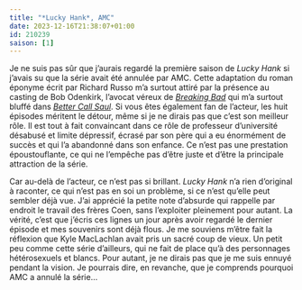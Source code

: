 ```yaml
---
title: "*Lucky Hank*, AMC"
date: 2023-12-16T21:38:07+01:00
id: 210239 
saison: [1]
---
```


Je ne suis pas sûr que j’aurais regardé la première saison de *Lucky Hank* si j’avais su que la série avait été annulée par AMC. Cette adaptation du roman éponyme écrit par Richard Russo m’a surtout attiré par la présence au casting de Bob Odenkirk, l’avocat véreux de [*Breaking Bad*](https://voiretmanger.fr/breaking-bad-gilligan/) qui m’a surtout bluffé dans [*Better Call Saul*](https://voiretmanger.fr/better-call-saul-gilligan-gould-amc/). Si vous êtes également fan de l’acteur, les huit épisodes méritent le détour, même si je ne dirais pas que c’est son meilleur rôle. Il est tout à fait convaincant dans ce rôle de professeur d’université désabusé et limite dépressif, écrasé par son père qui a eu énormément de succès et qui l’a abandonné dans son enfance. Ce n’est pas une prestation époustouflante, ce qui ne l’empêche pas d’être juste et d’être la principale attraction de la série.

Car au-delà de l’acteur, ce n’est pas si brillant. *Lucky Hank* n’a rien d’original à raconter, ce qui n’est pas en soi un problème, si ce n’est qu’elle peut sembler déjà vue. J’ai apprécié la petite note d’absurde qui rappelle par endroit le travail des frères Coen, sans l’exploiter pleinement pour autant. La vérité, c’est que j’écris ces lignes un jour après avoir regardé le dernier épisode et mes souvenirs sont déjà flous. Je me souviens m’être fait la réflexion que Kyle MacLachlan avait pris un sacré coup de vieux. Un petit peu comme cette série d’ailleurs, qui ne fait de place qu’à des personnages hétérosexuels et blancs. Pour autant, je ne dirais pas que je me suis ennuyé pendant la vision. Je pourrais dire, en revanche, que je comprends pourquoi AMC a annulé la série…


